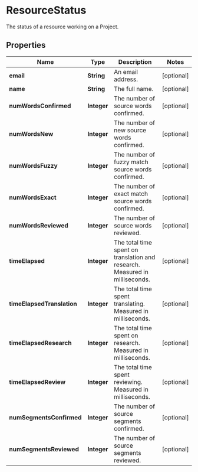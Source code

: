 

# ResourceStatus

The status of a resource working on a Project. 
## Properties

Name | Type | Description | Notes
------------ | ------------- | ------------- | -------------
**email** | **String** | An email address. |  [optional]
**name** | **String** | The full name. |  [optional]
**numWordsConfirmed** | **Integer** | The number of source words confirmed. |  [optional]
**numWordsNew** | **Integer** | The number of new source words confirmed. |  [optional]
**numWordsFuzzy** | **Integer** | The number of fuzzy match source words confirmed. |  [optional]
**numWordsExact** | **Integer** | The number of exact match source words confirmed. |  [optional]
**numWordsReviewed** | **Integer** | The number of source words reviewed. |  [optional]
**timeElapsed** | **Integer** | The total time spent on translation and research. Measured in milliseconds. |  [optional]
**timeElapsedTranslation** | **Integer** | The total time spent translating. Measured in milliseconds. |  [optional]
**timeElapsedResearch** | **Integer** | The total time spent on research. Measured in milliseconds. |  [optional]
**timeElapsedReview** | **Integer** | The total time spent reviewing. Measured in milliseconds. |  [optional]
**numSegmentsConfirmed** | **Integer** | The number of source segments confirmed. |  [optional]
**numSegmentsReviewed** | **Integer** | The number of source segments reviewed. |  [optional]



